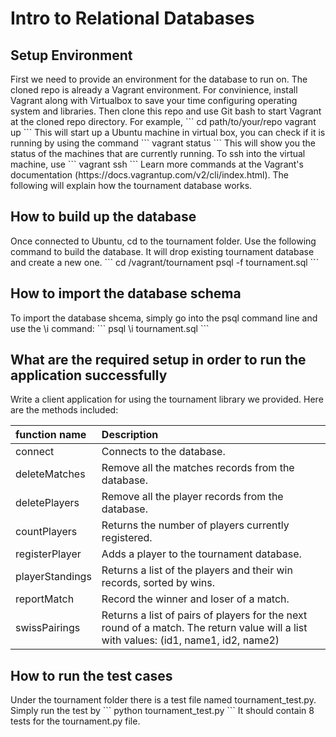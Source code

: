 Intro to Relational Databases
=============

<h2>Setup Environment</h2>
First we need to provide an environment for the database to run on. The cloned repo is already a Vagrant environment. For convinience, install Vagrant along with Virtualbox to save your time configuring operating system and libraries. Then clone this repo and use Git bash to start Vagrant at the cloned repo directory. For example,
```
cd path/to/your/repo
vagrant up
```
This will start up a Ubuntu machine in virtual box, you can check if it is running by using the command
```
vagrant status
```
This will show you the status of the machines that are currently running. To ssh into the virtual machine, use
```
vagrant ssh
```
Learn more commands at the Vagrant's documentation (https://docs.vagrantup.com/v2/cli/index.html). The following will explain how the tournament database works.

<h2>How to build up the database </h2>
Once connected to Ubuntu, cd to the tournament folder. Use the following command to build the database. It will drop existing tournament database and create a new one.
```
cd /vagrant/tournament
psql -f tournament.sql
```

<h2>How to import the database schema</h2>
To import the database shcema, simply go into the psql command line and use the \i command:
```
psql
\i tournament.sql
```

<h2>What are the required setup in order to run the application successfully</h2>
Write a client application for using the tournament library we provided. Here are the methods included:

| function name   | Description |
| :-------------- |:---------------|
| connect         | Connects to the database. |
| deleteMatches   | Remove all the matches records from the database.  |
| deletePlayers   | Remove all the player records from the database. | 
| countPlayers    | Returns the number of players currently registered.  |
| registerPlayer  | Adds a player to the tournament database.|
| playerStandings | Returns a list of the players and their win records, sorted by wins. |
| reportMatch     | Record the winner and loser of a match.
| swissPairings   | Returns a list of pairs of players for the next round of a match. The return value will a list with values: (id1, name1, id2, name2) |


<h2>How to run the test cases</h2>
Under the tournament folder there is a test file named tournament_test.py. Simply run the test by
```
python tournament_test.py
```
It should contain 8 tests for the tournament.py file.
